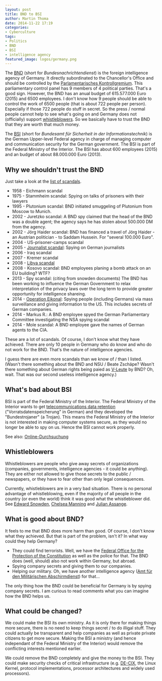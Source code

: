 ```yaml
---
layout: post
title: BND to BSI
author: Martin Thoma
date: 2014-11-22 17:19
categories:
- Cyberculture
tags:
- Politics
- BND
- BSI
- intelligence agency
featured_image: logos/germany.png
---
```

The [BND](https://en.wikipedia.org/wiki/Bundesnachrichtendienst) (short for
*Bundesnachrichtendienst*) is the foreign intelligence agency of
Germany. It directly subordinated to the Chancellor's Office and should be
controlled by the [Parlamentarisches Kontrollgremium](https://de.wikipedia.org/wiki/Parlamentarisches_Kontrollgremium).
This parliamentary control panel has 9 members of 4 political parties. That's
a good sign. However, the BND has an anual budget of 615.577.000 Euro (2015)
and 6500 employees. I don't know how 9 people should be able to control the
work of 6500 people (that is about 722 people per person). Especially if those
722 people do stuff in secret. So the press / normal people cannot help to
see what's going on and Germany does not (officially) support
[whistleblowers](https://en.wikipedia.org/wiki/Whistleblower). So we basically
have to trust the BND that they are worth that much money.


The
[BSI](https://en.wikipedia.org/wiki/Federal_Office_for_Information_Security)
(short for *Bundesamt für Sicherheit in der Informationstechnik*)
is the German Upper-level Federal agency in charge of managing computer and
communication security for the German government. The BSI is part of the
Federal Ministry of the Interior. The BSI has about 600 employees (2015)
and an budget of about 88.000.000 Euro (2013).


## Why we shouldn't trust the BND

Just take a look at the [list of scandals](https://de.wikipedia.org/wiki/Bundesnachrichtendienst#Aff.C3.A4ren).

* 1958 - Eichmann scandal
* 1975 - Stammheim scandal: Spying on talks of prisoners with their lawyers
* 1995 - Plutonium scandal: BND initiated smuggeling of Plutonium from Moscow
  to Munich.
* 2002 - Juretzko scandal: A BND spy claimed that the head of the BND was a
  double agent; the agency says he has stolen about 500.000 DM from the agency.
* 2002 - Jörg Haider scandal: BND has financed a travel of Jörg Haider - an
  Austrian politician - to Saddam Hussein. For "several 100.000 Euro".
* 2004 - US-prisoner-camps scandal
* 2005 - [Journalist scandal](https://de.wikipedia.org/wiki/Journalisten-Skandal): Spying on German journalists
* 2006 - Iraq scandal
* 2007 - Kremer scandal
* 2008 - [Libya scandal](https://de.wikipedia.org/wiki/Libyen-Aff%C3%A4re_(Deutschland))
* 2008 - Kosovo scandal: BND employees planing a bomb attack on an EU building?
  WTF?
* 2013 - Spy scandal: (citing from snowden documents) The BND has been working
  to influence the German Government to relax interpretation of the privacy
  laws over the long term to provide greater opportunity for intelligence
  shareing.
* 2014 - [Operation Eikonal](https://de.wikipedia.org/wiki/NSA-Untersuchungsausschuss#Operation_Eikonal):
  Spying people (including Germans) via mass surveillance and giving
  information to the US. This includes secrets of German companies.
* 2014 - Markus R.: A BND employee spyed the German Parliamentary Committee
  investigating the NSA spying scandal
* 2014 - Mole scandal: A BND employee gave the names of German agents to the
  CIA.

These are a lot of scandals. Of course, I don't know what they have achieved.
There are only 10 people in Germany who do know and who do not work for the
BND. That's the nature of intelligence agencies.

I guess there are even more scandals than we know of / than I listed.
(Wasn't there something about the BND and NSU / Beate Zschäpe? Wasn't there
something about German rights being paied as [V-Leute](https://de.wikipedia.org/wiki/V-Person)
by BND? Oh, wait. That was our second useless intelligence agency.)


## What's bad about BSI

BSI is part of the Federal Ministry of the Interior. The Federal Ministry of
the Interior wants to get [telecommunications data retention](https://en.wikipedia.org/wiki/Telecommunications_data_retention) ("Vorratsdatenspeicherung" in German) and
they developed the "Bundestrojaner" (a Trojan). This means the Federal Ministry
of the Interior is not interested in making computer systems secure, as they
would no longer be able to spy on us. Hence the BSI cannot work properly.

See also: [Online-Durchsuchung](https://de.wikipedia.org/wiki/Online-Durchsuchung_(Deutschland))


## Whistleblowers

Whistleblowers are people who give away secrets of organizations (companies,
governments, intelligence agencies - it could be anything). They are either not
allowed to give those secrets to the public / newspapers, or they have to fear
other than only legal consequences.

Currently, whistleblowers are in a very bad situation. There is no personal
advantage of whistleblowing, even if the majority of all people in the country
(or even the world) think it was good what the whistleblower did. See
[Edward Snowden](https://en.wikipedia.org/wiki/Edward_Snowden),
[Chelsea Manning](https://en.wikipedia.org/wiki/Chelsea_Manning) and
[Julian Assange](https://en.wikipedia.org/wiki/Julian_Assange).


## What is good about BND?

It feels to me that BND does more harm than good. Of course, I don't know what
they achieved. But that is part of the problem, isn't it? In what way could
they help Germany?

* They could find terrorists. Well, we have the [Federal Office for the Protection of the Constitution](https://en.wikipedia.org/wiki/Federal_Office_for_the_Protection_of_the_Constitution) as
  well as the police for that. The BND does (well, should) also not work within
  Germany, but abroad.
* Spying company secrets and giving them to our companies.
* Helping our military. Oh, we have another intelligence agency
  ([Amt für den Militärischen Abschirmdienst](https://de.wikipedia.org/wiki/Amt_f%C3%BCr_den_Milit%C3%A4rischen_Abschirmdienst))
  for that…

The only thing how the BND could be beneficial for Germany is by spying company
secrets. I am curious to read comments what you can imagine how the BND helps
us.


## What could be changed?

We could make the BSI its own ministry. As it is only there for making things
more secure, there is no need to keep things secret / to do illigal stuff. They
could actually be transparent and help companies as well as private private
citizens to get more secure. Making the BSI a ministry (and hence independant
of the Federal Ministry of the Interior) would remove the conflicting interests
mentioned earlier.

We could remove the BND completely and give the money to the BSI. They could
make security checks of critical infrastructure (e.g. [DE-CIX](https://en.wikipedia.org/wiki/Deutscher_Commercial_Internet_Exchange), the Linux Kernel, protocol
implementations, processor architectures and widely used processors).
